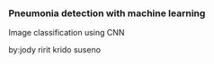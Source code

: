 ### Pneumonia detection with machine learning

Image classification using CNN 

by:jody ririt krido suseno
